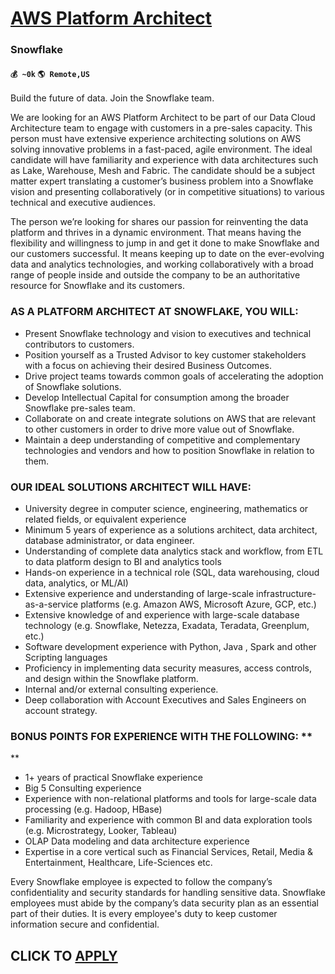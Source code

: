 # [AWS Platform Architect](https://www.remotewlb.com/apply/aws-platform-architect)  
### Snowflake  
#### `💰 ~0k` `🌎 Remote,US`  

Build the future of data. Join the Snowflake team.

We are looking for an AWS Platform Architect to be part of our Data Cloud Architecture team to engage with customers in a pre-sales capacity. This person must have extensive experience architecting solutions on AWS solving innovative problems in a fast-paced, agile environment. The ideal candidate will have familiarity and experience with data architectures such as Lake, Warehouse, Mesh and Fabric. The candidate should be a subject matter expert translating a customer’s business problem into a Snowflake vision and presenting collaboratively (or in competitive situations) to various technical and executive audiences.

The person we’re looking for shares our passion for reinventing the data platform and thrives in a dynamic environment. That means having the flexibility and willingness to jump in and get it done to make Snowflake and our customers successful. It means keeping up to date on the ever-evolving data and analytics technologies, and working collaboratively with a broad range of people inside and outside the company to be an authoritative resource for Snowflake and its customers.

### **AS A PLATFORM ARCHITECT AT SNOWFLAKE, YOU WILL:**

  * Present Snowflake technology and vision to executives and technical contributors to customers.
  * Position yourself as a Trusted Advisor to key customer stakeholders with a focus on achieving their desired Business Outcomes. 
  * Drive project teams towards common goals of accelerating the adoption of Snowflake solutions. 
  * Develop Intellectual Capital for consumption among the broader Snowflake pre-sales team.
  * Collaborate on and create integrate solutions on AWS that are relevant to other customers in order to drive more value out of Snowflake. 
  * Maintain a deep understanding of competitive and complementary technologies and vendors and how to position Snowflake in relation to them.

### **OUR IDEAL SOLUTIONS ARCHITECT WILL HAVE:**

  * University degree in computer science, engineering, mathematics or related fields, or equivalent experience
  * Minimum 5 years of experience as a solutions architect, data architect, database administrator, or data engineer.
  * Understanding of complete data analytics stack and workflow, from ETL to data platform design to BI and analytics tools
  * Hands-on experience in a technical role (SQL, data warehousing, cloud data, analytics, or ML/AI)
  * Extensive experience and understanding of large-scale infrastructure-as-a-service platforms (e.g. Amazon AWS, Microsoft Azure, GCP, etc.)
  * Extensive knowledge of and experience with large-scale database technology (e.g. Snowflake, Netezza, Exadata, Teradata, Greenplum, etc.)
  * Software development experience with Python, Java , Spark and other Scripting languages
  * Proficiency in implementing data security measures, access controls, and design within the Snowflake platform.
  * Internal and/or external consulting experience.
  * Deep collaboration with Account Executives and Sales Engineers on account strategy.

### **BONUS POINTS FOR EXPERIENCE WITH THE FOLLOWING:** **  
**

  * 1+ years of practical Snowflake experience
  * Big 5 Consulting experience
  * Experience with non-relational platforms and tools for large-scale data processing (e.g. Hadoop, HBase)
  * Familiarity and experience with common BI and data exploration tools (e.g. Microstrategy, Looker, Tableau)
  * OLAP Data modeling and data architecture experience 
  * Expertise in a core vertical such as Financial Services, Retail, Media & Entertainment, Healthcare, Life-Sciences etc.

Every Snowflake employee is expected to follow the company’s confidentiality and security standards for handling sensitive data. Snowflake employees must abide by the company’s data security plan as an essential part of their duties. It is every employee's duty to keep customer information secure and confidential.

  
## CLICK TO [APPLY](https://www.remotewlb.com/apply/aws-platform-architect)


